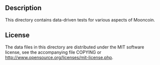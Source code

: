 Description
------------

This directory contains data-driven tests for various aspects of Mooncoin.

License
--------

The data files in this directory are distributed under the MIT software
license, see the accompanying file COPYING or
http://www.opensource.org/licenses/mit-license.php.


